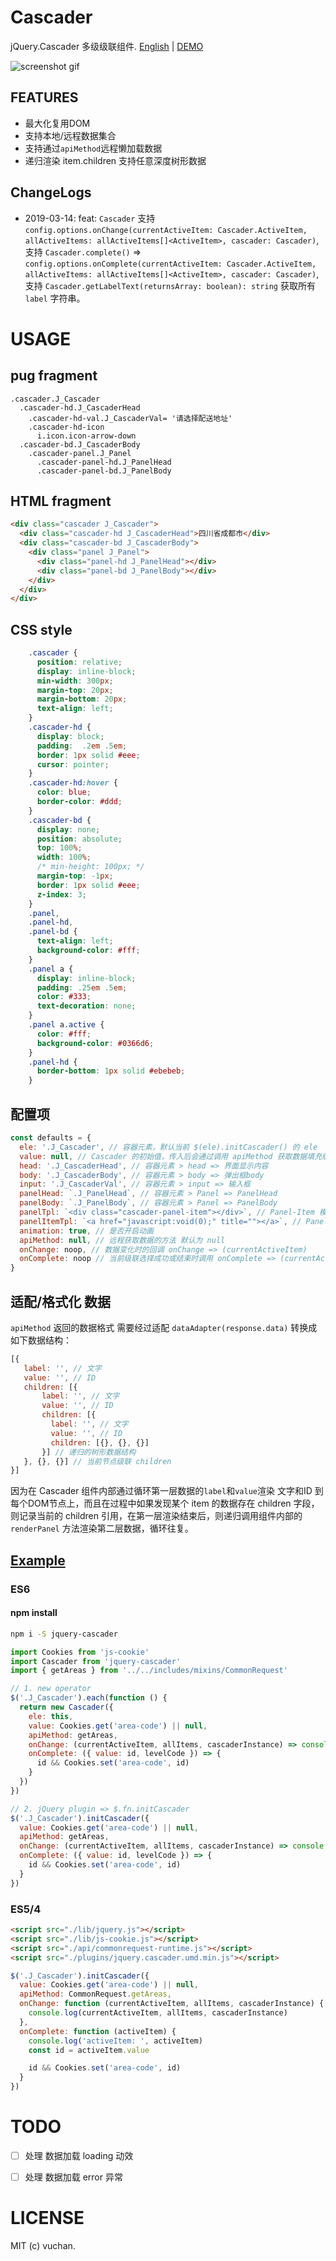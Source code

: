 # Cascader

jQuery.Cascader 多级级联组件. [English](./README.md) | [DEMO](https://vuchan.github.io/jquery-cascader/)

![screenshot gif](./screenshots/cascader-screen-video.gif)

## FEATURES

* 最大化复用DOM
* 支持本地/远程数据集合
* 支持通过`apiMethod`远程懒加载数据
* 递归渲染 item.children 支持任意深度树形数据

## ChangeLogs

+ 2019-03-14: feat: `Cascader` 支持 `config.options.onChange(currentActiveItem: Cascader.ActiveItem, allActiveItems: allActiveItems[]<ActiveItem>, cascader: Cascader)`, 支持 `Cascader.complete()` => `config.options.onComplete(currentActiveItem: Cascader.ActiveItem, allActiveItems: allActiveItems[]<ActiveItem>, cascader: Cascader)`, 支持 `Cascader.getLabelText(returnsArray: boolean): string` 获取所有 `label` 字符串。


# USAGE

## pug fragment

```pug
.cascader.J_Cascader
  .cascader-hd.J_CascaderHead
    .cascader-hd-val.J_CascaderVal= '请选择配送地址'
    .cascader-hd-icon
      i.icon.icon-arrow-down
  .cascader-bd.J_CascaderBody
    .cascader-panel.J_Panel
      .cascader-panel-hd.J_PanelHead
      .cascader-panel-bd.J_PanelBody
```

## HTML fragment
```html
<div class="cascader J_Cascader">
  <div class="cascader-hd J_CascaderHead">四川省成都市</div>
  <div class="cascader-bd J_CascaderBody">
    <div class="panel J_Panel">
      <div class="panel-hd J_PanelHead"></div>
      <div class="panel-bd J_PanelBody"></div>
    </div>
  </div>
</div>
```

## CSS style
```css
    .cascader {
      position: relative;
      display: inline-block;
      min-width: 300px;
      margin-top: 20px;
      margin-bottom: 20px;
      text-align: left;
    }
    .cascader-hd {
      display: block;
      padding:  .2em .5em;
      border: 1px solid #eee;
      cursor: pointer;
    }
    .cascader-hd:hover {
      color: blue;
      border-color: #ddd;
    }
    .cascader-bd {
      display: none;
      position: absolute;
      top: 100%;
      width: 100%;
      /* min-height: 100px; */
      margin-top: -1px;
      border: 1px solid #eee;
      z-index: 3;
    }
    .panel,
    .panel-hd,
    .panel-bd {
      text-align: left;
      background-color: #fff;
    }
    .panel a {
      display: inline-block;
      padding: .25em .5em;
      color: #333;
      text-decoration: none;
    }
    .panel a.active {
      color: #fff;
      background-color: #0366d6;
    }
    .panel-hd {
      border-bottom: 1px solid #ebebeb;
    }
```

## 配置项

```js
const defaults = {
  ele: '.J_Cascader', // 容器元素，默认当前 $(ele).initCascader() 的 ele
  value: null, // Cascader 的初始值，传入后会通过调用 apiMethod 获取数据填充级联选择器容器内部 DOM
  head: '.J_CascaderHead', // 容器元素 > head => 界面显示内容
  body: '.J_CascaderBody', // 容器元素 > body => 弹出框body
  input: '.J_CascaderVal', // 容器元素 > input => 输入框
  panelHead: `.J_PanelHead`, // 容器元素 > Panel => PanelHead
  panelBody: `.J_PanelBody`, // 容器元素 > Panel => PanelBody
  panelTpl: `<div class="cascader-panel-item"></div>`, // Panel-Item 模版字符串
  panelItemTpl: `<a href="javascript:void(0);" title=""></a>`, // Panel-Item-Anchor 模版字符串
  animation: true, // 是否开启动画
  apiMethod: null, // 远程获取数据的方法 默认为 null
  onChange: noop, // 数据变化时的回调 onChange => (currentActiveItem)
  onComplete: noop // 当前级联选择成功或结束时调用 onComplete => (currentActiveItem: ActiveItem, allActiveItems: allActiveItems[]<ActiveItem>)
}
```

## 适配/格式化 数据

`apiMethod` 返回的数据格式 需要经过适配 `dataAdapter(response.data)` 转换成如下数据结构：

```js
[{
   label: '', // 文字
   value: '', // ID
   children: [{
       label: '', // 文字
       value: '', // ID
       children: [{
         label: '', // 文字
         value: '', // ID
         children: [{}, {}, {}]
       }] // 递归的树形数据结构
   }, {}, {}] // 当前节点级联 children
}]
```

因为在 Cascader 组件内部通过循环第一层数据的`label`和`value`渲染 文字和ID 到每个DOM节点上，而且在过程中如果发现某个 item 的数据存在 children 字段，则记录当前的 children 引用，在第一层渲染结束后，则递归调用组件内部的 `renderPanel` 方法渲染第二层数据，循环往复。

## [Example]('demo/index.html')

### ES6

#### npm install
```bash
npm i -S jquery-cascader
```

```js
import Cookies from 'js-cookie'
import Cascader from 'jquery-cascader'
import { getAreas } from '../../includes/mixins/CommonRequest'

// 1. new operator
$('.J_Cascader').each(function () {
  return new Cascader({
    ele: this,
    value: Cookies.get('area-code') || null,
    apiMethod: getAreas,
    onChange: (currentActiveItem, allItems, cascaderInstance) => console.log(currentActiveItem, allItems, cascaderInstance),
    onComplete: ({ value: id, levelCode }) => {
      id && Cookies.set('area-code', id)
    }
  })
})

// 2. jQuery plugin => $.fn.initCascader
$('.J_Cascader').initCascader({
  value: Cookies.get('area-code') || null,
  apiMethod: getAreas,
  onChange: (currentActiveItem, allItems, cascaderInstance) => console.log(currentActiveItem, allItems, cascaderInstance),
  onComplete: ({ value: id, levelCode }) => {
    id && Cookies.set('area-code', id)
  }
})
```

### ES5/4

```HTML
<script src="./lib/jquery.js"></script>
<script src="./lib/js-cookie.js"></script>
<script src="./api/commonrequest-runtime.js"></script>
<script src="./plugins/jquery.cascader.umd.min.js"></script>
```

```js
$('.J_Cascader').initCascader({
  value: Cookies.get('area-code') || null,
  apiMethod: CommonRequest.getAreas,
  onChange: function (currentActiveItem, allItems, cascaderInstance) {
    console.log(currentActiveItem, allItems, cascaderInstance)
  },
  onComplete: function (activeItem) {
    console.log('activeItem: ', activeItem)
    const id = activeItem.value

    id && Cookies.set('area-code', id)
  }
})
```


# TODO

* [ ] 处理 数据加载 loading 动效
* [ ] 处理 数据加载 error 异常


# LICENSE
MIT (c) vuchan.
